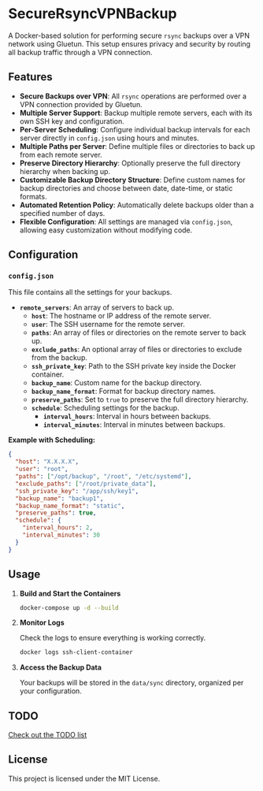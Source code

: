 # SecureRsyncVPNBackup

A Docker-based solution for performing secure `rsync` backups over a VPN network using Gluetun. This setup ensures privacy and security by routing all backup traffic through a VPN connection.

## Features

- **Secure Backups over VPN**: All `rsync` operations are performed over a VPN connection provided by Gluetun.
- **Multiple Server Support**: Backup multiple remote servers, each with its own SSH key and configuration.
- **Per-Server Scheduling**: Configure individual backup intervals for each server directly in `config.json` using hours and minutes.
- **Multiple Paths per Server**: Define multiple files or directories to back up from each remote server.
- **Preserve Directory Hierarchy**: Optionally preserve the full directory hierarchy when backing up.
- **Customizable Backup Directory Structure**: Define custom names for backup directories and choose between date, date-time, or static formats.
- **Automated Retention Policy**: Automatically delete backups older than a specified number of days.
- **Flexible Configuration**: All settings are managed via `config.json`, allowing easy customization without modifying code.

## Configuration

### `config.json`

This file contains all the settings for your backups.

- **`remote_servers`**: An array of servers to back up.
  - **`host`**: The hostname or IP address of the remote server.
  - **`user`**: The SSH username for the remote server.
  - **`paths`**: An array of files or directories on the remote server to back up.
  - **`exclude_paths`**: An optional array of files or directories to exclude from the backup.
  - **`ssh_private_key`**: Path to the SSH private key inside the Docker container.
  - **`backup_name`**: Custom name for the backup directory.
  - **`backup_name_format`**: Format for backup directory names.
  - **`preserve_paths`**: Set to `true` to preserve the full directory hierarchy.
  - **`schedule`**: Scheduling settings for the backup.
    - **`interval_hours`**: Interval in hours between backups.
    - **`interval_minutes`**: Interval in minutes between backups.

**Example with Scheduling:**

```json
{
  "host": "X.X.X.X",
  "user": "root",
  "paths": ["/opt/backup", "/root", "/etc/systemd"],
  "exclude_paths": ["/root/private_data"],
  "ssh_private_key": "/app/ssh/key1",
  "backup_name": "backup1",
  "backup_name_format": "static",
  "preserve_paths": true,
  "schedule": {
    "interval_hours": 2,
    "interval_minutes": 30
  }
}
````

## Usage

1. **Build and Start the Containers**

   ```bash
   docker-compose up -d --build
   ```

2. **Monitor Logs**

   Check the logs to ensure everything is working correctly.

   ```bash
   docker logs ssh-client-container
   ```

3. **Access the Backup Data**

   Your backups will be stored in the `data/sync` directory, organized per your configuration.

## TODO

[Check out the TODO list](TODO.md)

## License

This project is licensed under the MIT License.
